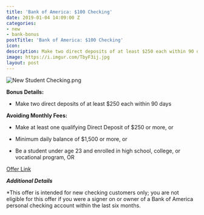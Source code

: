 ```yaml
---
title: 'Bank of America: $100 Checking'
date: 2019-01-04 14:09:00 Z
categories:
- new
- bank-bonus
postTitle: 'Bank of America: $100 Checking'
icon: 
description: Make two direct deposits of at least $250 each within 90 days
image: https://i.imgur.com/TbyF3ij.jpg
layout: post
---
```


![New Student Checking.png](/uploads/New%20Student%20Checking.png)

**Bonus Details:**

* Make two direct deposits of at least $250 each within 90 days

**Avoiding Monthly Fees:**

* Make at least one qualifying Direct Deposit of $250 or more, or

* Minimum daily balance of $1,500 or more, or

* Be a student under age 23 and enrolled in high school, college, or vocational program, OR

[Offer Link](https://promo.bankofamerica.com/chooseyourchecking1/offer/)

***Additional Details***

\*This offer is intended for new checking customers only; you are not eligible for this offer if you were a signer on or owner of a Bank of America personal checking account within the last six months.